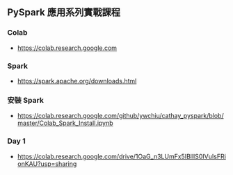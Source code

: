 ## PySpark 應用系列實戰課程 

### Colab

- https://colab.research.google.com

### Spark

- https://spark.apache.org/downloads.html

### 安裝 Spark

- https://colab.research.google.com/github/ywchiu/cathay_pyspark/blob/master/Colab_Spark_Install.ipynb

### Day 1

- https://colab.research.google.com/drive/1OaG_n3LUmFx5IBlllS0IVuIsFRionKAU?usp=sharing
